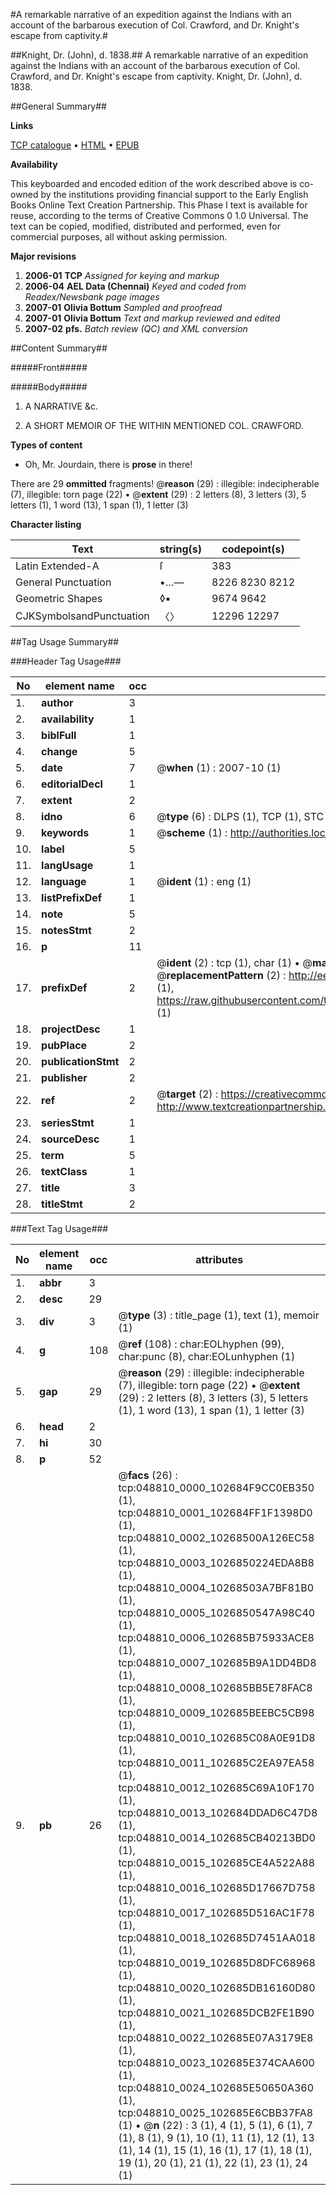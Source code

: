 #A remarkable narrative of an expedition against the Indians with an account of the barbarous execution of Col. Crawford, and Dr. Knight's escape from captivity.#

##Knight, Dr. (John), d. 1838.##
A remarkable narrative of an expedition against the Indians with an account of the barbarous execution of Col. Crawford, and Dr. Knight's escape from captivity.
Knight, Dr. (John), d. 1838.

##General Summary##

**Links**

[TCP catalogue](http://www.ota.ox.ac.uk/tcp/)  • 
[HTML](http://tei.it.ox.ac.uk/tcp/Texts-HTML/free/N37/N37269.html)  • 
[EPUB](http://tei.it.ox.ac.uk/tcp/Texts-EPUB/free/N37/N37269.epub)

**Availability**

This keyboarded and encoded edition of the
	       work described above is co-owned by the institutions
	       providing financial support to the Early English Books
	       Online Text Creation Partnership. This Phase I text is
	       available for reuse, according to the terms of Creative
	       Commons 0 1.0 Universal. The text can be copied,
	       modified, distributed and performed, even for
	       commercial purposes, all without asking permission.

**Major revisions**

1. __2006-01__ __TCP__ *Assigned for keying and markup*
1. __2006-04__ __AEL Data (Chennai)__ *Keyed and coded from Readex/Newsbank page images*
1. __2007-01__ __Olivia Bottum__ *Sampled and proofread*
1. __2007-01__ __Olivia Bottum__ *Text and markup reviewed and edited*
1. __2007-02__ __pfs.__ *Batch review (QC) and XML conversion*

##Content Summary##

#####Front#####

#####Body#####

1. A NARRATIVE &c.

1. A SHORT MEMOIR OF THE WITHIN MENTIONED COL. CRAWFORD.

**Types of content**

  * Oh, Mr. Jourdain, there is **prose** in there!

There are 29 **ommitted** fragments! 
 @__reason__ (29) : illegible: indecipherable (7), illegible: torn page (22)  •  @__extent__ (29) : 2 letters (8), 3 letters (3), 5 letters (1), 1 word (13), 1 span (1), 1 letter (3)

**Character listing**


|Text|string(s)|codepoint(s)|
|---|---|---|
|Latin Extended-A|ſ|383|
|General Punctuation|•…—|8226 8230 8212|
|Geometric Shapes|◊▪|9674 9642|
|CJKSymbolsandPunctuation|〈〉|12296 12297|

##Tag Usage Summary##

###Header Tag Usage###

|No|element name|occ|attributes|
|---|---|---|---|
|1.|__author__|3||
|2.|__availability__|1||
|3.|__biblFull__|1||
|4.|__change__|5||
|5.|__date__|7| @__when__ (1) : 2007-10 (1)|
|6.|__editorialDecl__|1||
|7.|__extent__|2||
|8.|__idno__|6| @__type__ (6) : DLPS (1), TCP (1), STC (1), NOTIS (1), IMAGE-SET (1), EVANS-CITATION (1)|
|9.|__keywords__|1| @__scheme__ (1) : http://authorities.loc.gov/ (1)|
|10.|__label__|5||
|11.|__langUsage__|1||
|12.|__language__|1| @__ident__ (1) : eng (1)|
|13.|__listPrefixDef__|1||
|14.|__note__|5||
|15.|__notesStmt__|2||
|16.|__p__|11||
|17.|__prefixDef__|2| @__ident__ (2) : tcp (1), char (1)  •  @__matchPattern__ (2) : ([0-9\-]+):([0-9IVX]+) (1), (.+) (1)  •  @__replacementPattern__ (2) : http://eebo.chadwyck.com/downloadtiff?vid=$1&page=$2 (1), https://raw.githubusercontent.com/textcreationpartnership/Texts/master/tcpchars.xml#$1 (1)|
|18.|__projectDesc__|1||
|19.|__pubPlace__|2||
|20.|__publicationStmt__|2||
|21.|__publisher__|2||
|22.|__ref__|2| @__target__ (2) : https://creativecommons.org/publicdomain/zero/1.0/ (1), http://www.textcreationpartnership.org/docs/. (1)|
|23.|__seriesStmt__|1||
|24.|__sourceDesc__|1||
|25.|__term__|5||
|26.|__textClass__|1||
|27.|__title__|3||
|28.|__titleStmt__|2||


###Text Tag Usage###

|No|element name|occ|attributes|
|---|---|---|---|
|1.|__abbr__|3||
|2.|__desc__|29||
|3.|__div__|3| @__type__ (3) : title_page (1), text (1), memoir (1)|
|4.|__g__|108| @__ref__ (108) : char:EOLhyphen (99), char:punc (8), char:EOLunhyphen (1)|
|5.|__gap__|29| @__reason__ (29) : illegible: indecipherable (7), illegible: torn page (22)  •  @__extent__ (29) : 2 letters (8), 3 letters (3), 5 letters (1), 1 word (13), 1 span (1), 1 letter (3)|
|6.|__head__|2||
|7.|__hi__|30||
|8.|__p__|52||
|9.|__pb__|26| @__facs__ (26) : tcp:048810_0000_102684F9CC0EB350 (1), tcp:048810_0001_102684FF1F1398D0 (1), tcp:048810_0002_10268500A126EC58 (1), tcp:048810_0003_1026850224EDA8B8 (1), tcp:048810_0004_10268503A7BF81B0 (1), tcp:048810_0005_1026850547A98C40 (1), tcp:048810_0006_102685B75933ACE8 (1), tcp:048810_0007_102685B9A1DD4BD8 (1), tcp:048810_0008_102685BB5E78FAC8 (1), tcp:048810_0009_102685BEEBC5CB98 (1), tcp:048810_0010_102685C08A0E91D8 (1), tcp:048810_0011_102685C2EA97EA58 (1), tcp:048810_0012_102685C69A10F170 (1), tcp:048810_0013_102684DDAD6C47D8 (1), tcp:048810_0014_102685CB40213BD0 (1), tcp:048810_0015_102685CE4A522A88 (1), tcp:048810_0016_102685D17667D758 (1), tcp:048810_0017_102685D516AC1F78 (1), tcp:048810_0018_102685D7451AA018 (1), tcp:048810_0019_102685D8DFC68968 (1), tcp:048810_0020_102685DB16160D80 (1), tcp:048810_0021_102685DCB2FE1B90 (1), tcp:048810_0022_102685E07A3179E8 (1), tcp:048810_0023_102685E374CAA600 (1), tcp:048810_0024_102685E50650A360 (1), tcp:048810_0025_102685E6CBB37FA8 (1)  •  @__n__ (22) : 3 (1), 4 (1), 5 (1), 6 (1), 7 (1), 8 (1), 9 (1), 10 (1), 11 (1), 12 (1), 13 (1), 14 (1), 15 (1), 16 (1), 17 (1), 18 (1), 19 (1), 20 (1), 21 (1), 22 (1), 23 (1), 24 (1)|

